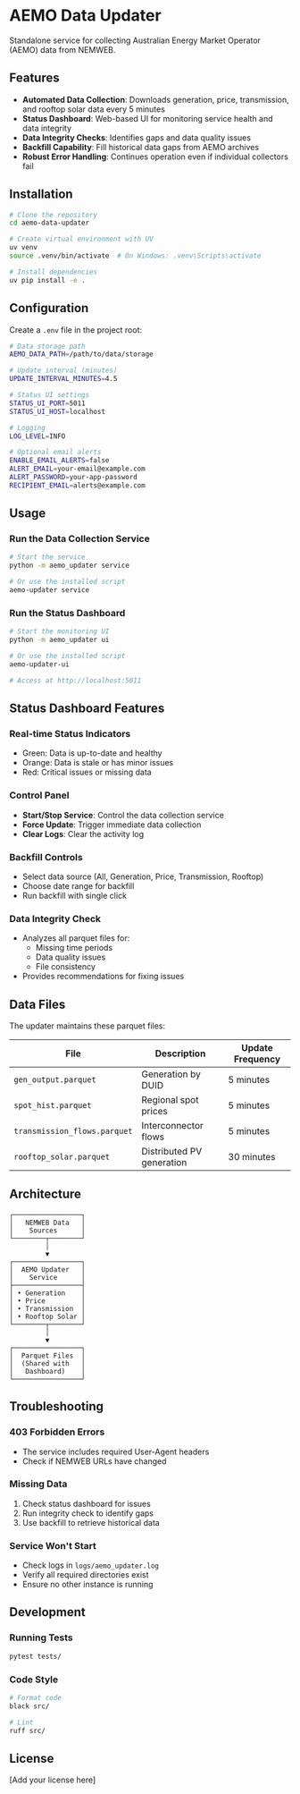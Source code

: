 # AEMO Data Updater

Standalone service for collecting Australian Energy Market Operator (AEMO) data from NEMWEB.

## Features

- **Automated Data Collection**: Downloads generation, price, transmission, and rooftop solar data every 5 minutes
- **Status Dashboard**: Web-based UI for monitoring service health and data integrity
- **Data Integrity Checks**: Identifies gaps and data quality issues
- **Backfill Capability**: Fill historical data gaps from AEMO archives
- **Robust Error Handling**: Continues operation even if individual collectors fail

## Installation

```bash
# Clone the repository
cd aemo-data-updater

# Create virtual environment with UV
uv venv
source .venv/bin/activate  # On Windows: .venv\Scripts\activate

# Install dependencies
uv pip install -e .
```

## Configuration

Create a `.env` file in the project root:

```bash
# Data storage path
AEMO_DATA_PATH=/path/to/data/storage

# Update interval (minutes)
UPDATE_INTERVAL_MINUTES=4.5

# Status UI settings
STATUS_UI_PORT=5011
STATUS_UI_HOST=localhost

# Logging
LOG_LEVEL=INFO

# Optional email alerts
ENABLE_EMAIL_ALERTS=false
ALERT_EMAIL=your-email@example.com
ALERT_PASSWORD=your-app-password
RECIPIENT_EMAIL=alerts@example.com
```

## Usage

### Run the Data Collection Service

```bash
# Start the service
python -m aemo_updater service

# Or use the installed script
aemo-updater service
```

### Run the Status Dashboard

```bash
# Start the monitoring UI
python -m aemo_updater ui

# Or use the installed script
aemo-updater-ui

# Access at http://localhost:5011
```

## Status Dashboard Features

### Real-time Status Indicators
- Green: Data is up-to-date and healthy
- Orange: Data is stale or has minor issues  
- Red: Critical issues or missing data

### Control Panel
- **Start/Stop Service**: Control the data collection service
- **Force Update**: Trigger immediate data collection
- **Clear Logs**: Clear the activity log

### Backfill Controls
- Select data source (All, Generation, Price, Transmission, Rooftop)
- Choose date range for backfill
- Run backfill with single click

### Data Integrity Check
- Analyzes all parquet files for:
  - Missing time periods
  - Data quality issues
  - File consistency
- Provides recommendations for fixing issues

## Data Files

The updater maintains these parquet files:

| File | Description | Update Frequency |
|------|-------------|------------------|
| `gen_output.parquet` | Generation by DUID | 5 minutes |
| `spot_hist.parquet` | Regional spot prices | 5 minutes |
| `transmission_flows.parquet` | Interconnector flows | 5 minutes |
| `rooftop_solar.parquet` | Distributed PV generation | 30 minutes |

## Architecture

```
┌─────────────────┐
│   NEMWEB Data   │
│    Sources      │
└────────┬────────┘
         │
         ▼
┌─────────────────┐
│  AEMO Updater   │
│    Service      │
├─────────────────┤
│ • Generation    │
│ • Price         │
│ • Transmission  │
│ • Rooftop Solar │
└────────┬────────┘
         │
         ▼
┌─────────────────┐
│  Parquet Files  │
│  (Shared with   │
│   Dashboard)    │
└─────────────────┘
```

## Troubleshooting

### 403 Forbidden Errors
- The service includes required User-Agent headers
- Check if NEMWEB URLs have changed

### Missing Data
1. Check status dashboard for issues
2. Run integrity check to identify gaps
3. Use backfill to retrieve historical data

### Service Won't Start
- Check logs in `logs/aemo_updater.log`
- Verify all required directories exist
- Ensure no other instance is running

## Development

### Running Tests
```bash
pytest tests/
```

### Code Style
```bash
# Format code
black src/

# Lint
ruff src/
```

## License

[Add your license here]